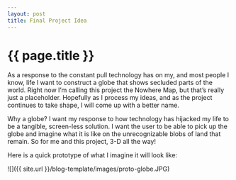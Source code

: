 ```yaml
---
layout: post
title: Final Project Idea
---
```


{{ page.title }}
================

<p class="meta">

 
As a response to the constant pull technology has on my, and most people I know, life I want to construct a globe that shows secluded parts of the world. Right now I’m calling this project the Nowhere Map, but that’s really just a placeholder.  Hopefully as I process my ideas, and as the project continues to take shape, I will come up with a better name.

Why a globe?  I want my response to how technology has hijacked my life to be a tangible, screen-less solution.  I want the user to be able to pick up the globe and imagine what it is like on the unrecognizable blobs of land that remain.   So for me and this project, 3-D all the way!  
  
Here is a quick prototype of what I imagine it will look like:


![]({{ site.url }}/blog-template/images/proto-globe.JPG)

